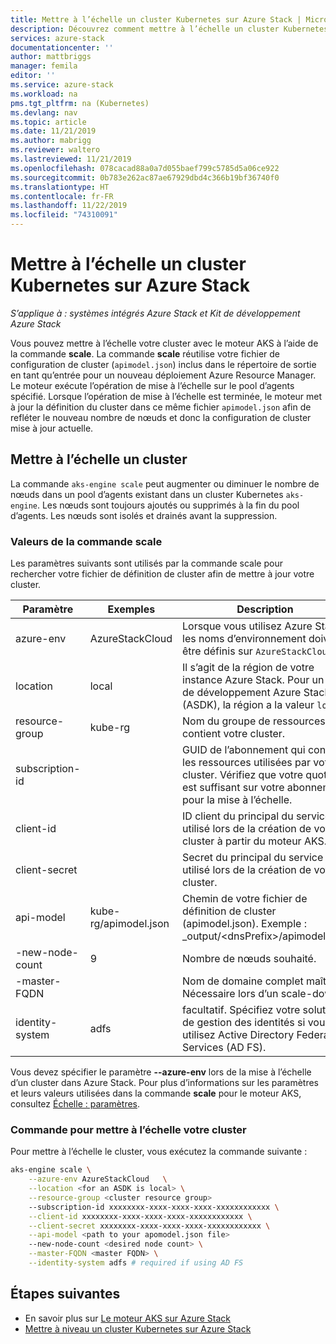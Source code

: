 ```yaml
---
title: Mettre à l’échelle un cluster Kubernetes sur Azure Stack | Microsoft Docs
description: Découvrez comment mettre à l’échelle un cluster Kubernetes sur Azure Stack.
services: azure-stack
documentationcenter: ''
author: mattbriggs
manager: femila
editor: ''
ms.service: azure-stack
ms.workload: na
pms.tgt_pltfrm: na (Kubernetes)
ms.devlang: nav
ms.topic: article
ms.date: 11/21/2019
ms.author: mabrigg
ms.reviewer: waltero
ms.lastreviewed: 11/21/2019
ms.openlocfilehash: 078cacad88a0a7d055baef799c5785d5a06ce922
ms.sourcegitcommit: 0b783e262ac87ae67929dbd4c366b19bf36740f0
ms.translationtype: HT
ms.contentlocale: fr-FR
ms.lasthandoff: 11/22/2019
ms.locfileid: "74310091"
---
```

# <a name="scale-a-kubernetes-cluster-on-azure-stack"></a>Mettre à l’échelle un cluster Kubernetes sur Azure Stack

*S’applique à : systèmes intégrés Azure Stack et Kit de développement Azure Stack*

Vous pouvez mettre à l’échelle votre cluster avec le moteur AKS à l’aide de la commande **scale**. La commande **scale** réutilise votre fichier de configuration de cluster (`apimodel.json`) inclus dans le répertoire de sortie en tant qu’entrée pour un nouveau déploiement Azure Resource Manager. Le moteur exécute l’opération de mise à l’échelle sur le pool d’agents spécifié. Lorsque l’opération de mise à l’échelle est terminée, le moteur met à jour la définition du cluster dans ce même fichier `apimodel.json` afin de refléter le nouveau nombre de nœuds et donc la configuration de cluster mise à jour actuelle.

## <a name="scale-a-cluster"></a>Mettre à l’échelle un cluster

La commande `aks-engine scale` peut augmenter ou diminuer le nombre de nœuds dans un pool d’agents existant dans un cluster Kubernetes `aks-engine`. Les nœuds sont toujours ajoutés ou supprimés à la fin du pool d’agents. Les nœuds sont isolés et drainés avant la suppression.

### <a name="values-for-the-scale-command"></a>Valeurs de la commande scale

Les paramètres suivants sont utilisés par la commande scale pour rechercher votre fichier de définition de cluster afin de mettre à jour votre cluster.

| Paramètre | Exemples | Description |
| --- | --- | --- | 
| azure-env | AzureStackCloud | Lorsque vous utilisez Azure Stack, les noms d’environnement doivent être définis sur `AzureStackCloud`. | 
| location | local | Il s’agit de la région de votre instance Azure Stack. Pour un Kit de développement Azure Stack (ASDK), la région a la valeur `local`.  | 
| resource-group | kube-rg | Nom du groupe de ressources qui contient votre cluster. | 
| subscription-id |  | GUID de l’abonnement qui contient les ressources utilisées par votre cluster. Vérifiez que votre quota est suffisant sur votre abonnement pour la mise à l’échelle. | 
| client-id |  | ID client du principal du service utilisé lors de la création de votre cluster à partir du moteur AKS. | 
| client-secret |  | Secret du principal du service utilisé lors de la création de votre cluster. | 
| api-model | kube-rg/apimodel.json | Chemin de votre fichier de définition de cluster (apimodel.json). Exemple : _output/\<dnsPrefix>/apimodel.json | 
| -new-node-count | 9 | Nombre de nœuds souhaité. | 
| -master-FQDN |  | Nom de domaine complet maître. Nécessaire lors d’un scale-down. |
| identity-system | adfs | facultatif. Spécifiez votre solution de gestion des identités si vous utilisez Active Directory Federated Services (AD FS). |

Vous devez spécifier le paramètre **--azure-env** lors de la mise à l’échelle d’un cluster dans Azure Stack. Pour plus d’informations sur les paramètres et leurs valeurs utilisées dans la commande **scale** pour le moteur AKS, consultez [Échelle : paramètres](https://github.com/Azure/aks-engine/blob/master/docs/topics/scale.md#parameters).

### <a name="command-to-scale-your-cluster"></a>Commande pour mettre à l’échelle votre cluster

Pour mettre à l’échelle le cluster, vous exécutez la commande suivante :

```bash
aks-engine scale \
    --azure-env AzureStackCloud   \
    --location <for an ASDK is local> \
    --resource-group <cluster resource group>
    --subscription-id xxxxxxxx-xxxx-xxxx-xxxx-xxxxxxxxxxxx \
    --client-id xxxxxxxx-xxxx-xxxx-xxxx-xxxxxxxxxxxx \
    --client-secret xxxxxxxx-xxxx-xxxx-xxxx-xxxxxxxxxxxx \
    --api-model <path to your apomodel.json file>
    --new-node-count <desired node count> \
    --master-FQDN <master FQDN> \
    --identity-system adfs # required if using AD FS
```

## <a name="next-steps"></a>Étapes suivantes

- En savoir plus sur [Le moteur AKS sur Azure Stack](azure-stack-kubernetes-aks-engine-overview.md)
- [Mettre à niveau un cluster Kubernetes sur Azure Stack](azure-stack-kubernetes-aks-engine-upgrade.md)